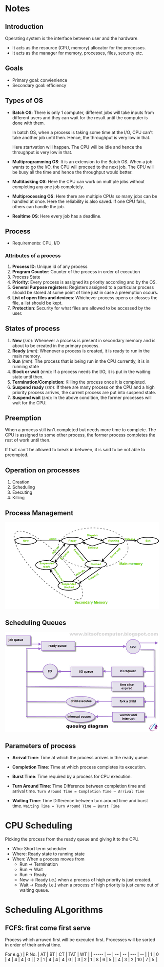 # Notes

## Introduction

Operating system is the interface between user and the hardware.

-   It acts as the resource (CPU, memory) allocator for the processes.
-   It acts as the manager for memory, processes, files, security etc.

## Goals

-   Primary goal: convienience
-   Secondary goal: efficiency

## Types of OS

-   **Batch OS**: There is only 1 computer, different jobs will take inputs from different users and they can wait for the result until the computer is done with them.

    In batch OS, when a process is taking some time at the I/O, CPU can't take another job until then. Hence, the throughput is very low in that.

    Here startvation will happen. The CPU will be idle and hence the throughput is very low in that.

-   **Multiprogramming OS**: It is an extension to the Batch OS. When a job wants to go the I/O, the CPU will proceed to the next job. The CPU will be busy all the time and hence the throughput would better.

-   **Multitasking OS**: Here the CPU can work on multiple jobs without completing any one job completely.

-   **Multiprocessing OS**: Here there are multiple CPUs so many jobs can be handled at once. Here the reliability is also saved. If one CPU fails, others can handle the job.

-   **Realtime OS**: Here every job has a deadline.

## Process

-   Requirements: CPU, I/O

### Attributes of a process

1. **Process ID**: Unique id of any process
2. **Program Counter**: Counter of the process in order of execution
3. Process State
4. **Priority**: Every process is assigned its priority according and by the OS.
5. **General Purpose registers**: Registers assigned to a particular process should be stored at some point of time just in case a preemption occurs.
6. **List of open files and devices**: Whichever process opens or closses the file, a list should be kept.
7. **Protection**: Security for what files are allowed to be accessed by the user.

## States of process

1. **New** (_sm_): Whenever a process is present in secondary memory and is about to be created in the primary process.
1. **Ready** (_mm_): Whenever a process is created, it is ready to run in the main memory.
1. **Run** (_mm_): The process that is being run in the CPU currently, it is in running state
1. **Block or wait** (_mm_): If a process needs the I/O, it is put in the waiting state until then.
1. **Termination/Completion**: Killing the process once it is completed.
1. **Suspend ready** (_sm_): If there are many process on the CPU and a high priority process arrives, the current process are put into suspend state.
1. **Suspend wait** (_sm_): In the above condition, the former processes will wait for the CPU.

## Preemption

When a process still isn't completed but needs more time to complete. The CPU is assigned to some other process, the former process completes the rest of work until then.

If that can't be allowed to break in between, it is said to be not able to preempted.

## Operation on processes

1. Creation
2. Scheduling
3. Executing
4. Killing

## Process Management

![State management](./images/process_management_state.png)

## Scheduling Queues

![Scheduling Queues](./images/queueing.jpg)

## Parameters of process

-   **Arrival Time**: Time at which the process arrives in the ready queue.

-   **Completion Time**: Time at which process completes its execution.

-   **Burst Time**: Time required by a process for CPU execution.
-   **Turn Around Time**: Time Difference between completion time and arrival time.
    `Turn Around Time = Completion Time – Arrival Time`

-   **Waiting Time**: Time Difference between turn around time and burst time.
    `Waiting Time = Turn Around Time – Burst Time`

# CPU Scheduling

Picking the process from the ready queue and giving it to the CPU.

-   Who: Short term scheduler
-   Where: Ready state to running state
-   When: When a process moves from
    -   Run -> Termination
    -   Run -> Wait
    -   Run -> Ready
    -   New -> Ready i.e.) when a process of high priority is just created.
    -   Wait -> Ready i.e.) when a process of high priority is just came out of waiting queue.

# Scheduling ALgorithms

## FCFS: first come first serve

Process which arruved first will be executed first.
Processes will be sorted in order of their arrival time.

For e.g.)
| P.No. | AT | BT | CT | TAT | WT |
| ----- | -- | -- | -- | --- | -- |
| 1 | 0 | 4 | 4 | 4 | 0 |
| 2 | 1 | 4 | 4 | 4 | 0 |
| 3 | 2 | 1 | 8 | 6 | 5 |
| 4 | 3 | 2 | 10 | 7 | 5 |
